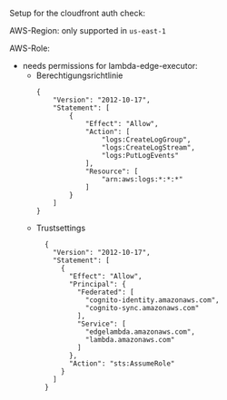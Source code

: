 Setup for the cloudfront auth check:

AWS-Region:
 only supported in `us-east-1`
 
AWS-Role:
* needs permissions for lambda-edge-executor:
  * Berechtigungsrichtlinie
    ```
    {
        "Version": "2012-10-17",
        "Statement": [
            {
                "Effect": "Allow",
                "Action": [
                    "logs:CreateLogGroup",
                    "logs:CreateLogStream",
                    "logs:PutLogEvents"
                ],
                "Resource": [
                    "arn:aws:logs:*:*:*"
                ]
            }
        ]
    }
    ```
  * Trustsettings
    ```
      {
        "Version": "2012-10-17",
        "Statement": [
          {
            "Effect": "Allow",
            "Principal": {
              "Federated": [
                "cognito-identity.amazonaws.com",
                "cognito-sync.amazonaws.com"
              ],
              "Service": [
                "edgelambda.amazonaws.com",
                "lambda.amazonaws.com"
              ]
            },
            "Action": "sts:AssumeRole"
          }
        ]
      }
    ```

  
